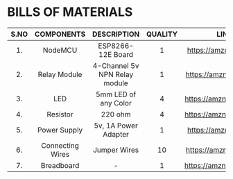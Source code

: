 # **BILLS OF MATERIALS**
| **S.NO** | **COMPONENTS** | **DESCRIPTION** | **QUALITY** | **LINKS** |
| :------: | :------------: | :-------------: | :---------: | :-------: |
|1.        | NodeMCU        | ESP8266-12E Board | 1  | https://amzn.to/2LbvQIa |
|2.        | Relay Module   | 4-Channel 5v NPN Relay module | 1 | https://amzn.to/35TFhFC |
|3.        | LED            | 5mm LED of any Color  | 4 | https://amzn.to/2xWx473 |
|4.        | Resistor       | 220 ohm  | 4 | https://amzn.to/2SYMPSk |
|5.        | Power Supply   | 5v, 1A Power Adapter | 1 | https://amzn.to/3fHd9tL |
|6.        | Connecting Wires | Jumper Wires | 10 | https://amzn.to/2L8Xc1p |
|7.        | Breadboard     | - | 1 | https://amzn.to/2YM6YyS |
